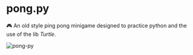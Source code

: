 # pong.py

🎮 An old style ping pong minigame designed to practice python and the use of the lib *Turtle*.
  
 

![pong-py](https://user-images.githubusercontent.com/57227204/130347402-d5e9b912-416a-4ae3-9842-09d18d18ebb1.png)


